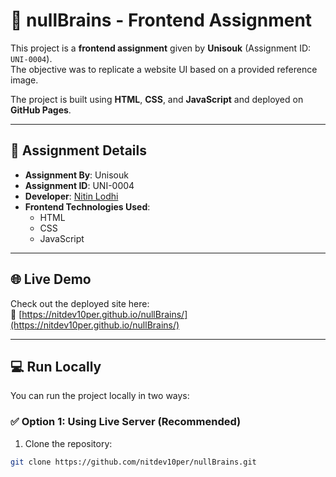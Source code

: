 # 🧠 nullBrains - Frontend Assignment

This project is a **frontend assignment** given by **Unisouk** (Assignment ID: `UNI-0004`).  
The objective was to replicate a website UI based on a provided reference image.

The project is built using **HTML**, **CSS**, and **JavaScript** and deployed on **GitHub Pages**.

---

## 📌 Assignment Details

- **Assignment By**: Unisouk  
- **Assignment ID**: UNI-0004  
- **Developer**: [Nitin Lodhi](https://github.com/nitdev10per)  
- **Frontend Technologies Used**:  
  - HTML 
  - CSS
  - JavaScript

---

## 🌐 Live Demo

Check out the deployed site here:  
🔗 [https://nitdev10per.github.io/nullBrains/](https://nitdev10per.github.io/nullBrains/)

---

## 💻 Run Locally

You can run the project locally in two ways:

### ✅ Option 1: Using Live Server (Recommended)

1. Clone the repository:

```bash
git clone https://github.com/nitdev10per/nullBrains.git
